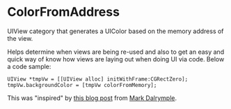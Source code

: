 ColorFromAddress
================

UIView category that generates a UIColor based on the memory address of the view.

Helps determine when views are being re-used and also to get an easy and quick way of know how views are laying out when doing UI via code.
Below a code sample:

```
UIView *tmpVw = [[UIView alloc] initWithFrame:CGRectZero];
tmpVw.backgroundColor = [tmpVw colorFromMemory];
```

This was "inspired" by <a href="http://blog.bignerdranch.com/879-peek-a-view/">this blog post</a> from <a href="http://blog.bignerdranch.com/author/markd/">Mark Dalrymple</a>.
